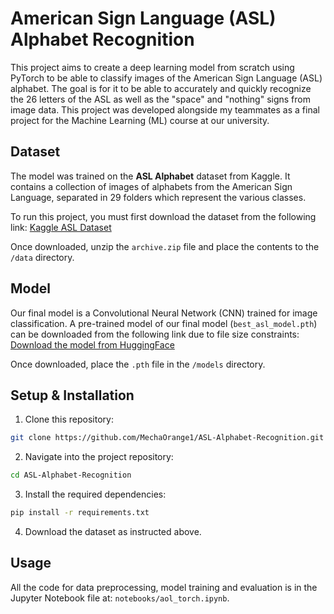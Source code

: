 # American Sign Language (ASL) Alphabet Recognition

This project aims to create a deep learning model from scratch using PyTorch to be able to classify images of the American Sign Language (ASL) alphabet. The goal is for it to be able to accurately and quickly recognize the 26 letters of the ASL as well as the "space" and "nothing" signs from image data. This project was developed alongside my teammates as a final project for the Machine Learning (ML) course at our university.

## Dataset

The model was trained on the **ASL Alphabet** dataset from Kaggle. It contains a collection of images of alphabets from the American Sign Language, separated in 29 folders which represent the various classes.

To run this project, you must first download the dataset from the following link:
[Kaggle ASL Dataset](https://www.kaggle.com/datasets/grassknoted/asl-alphabet)

Once downloaded, unzip the ```archive.zip``` file and place the contents to the ```/data``` directory.

## Model

Our final model is a Convolutional Neural Network (CNN) trained for image classification. A pre-trained model of our final model (```best_asl_model.pth```) can be downloaded from the following link due to file size constraints:
[Download the model from HuggingFace]()

Once downloaded, place the ```.pth``` file in the ```/models``` directory.

## Setup & Installation

1. Clone this repository:
```bash
git clone https://github.com/MechaOrange1/ASL-Alphabet-Recognition.git
```

2. Navigate into the project repository:
```bash
cd ASL-Alphabet-Recognition
```

3. Install the required dependencies:
```bash
pip install -r requirements.txt
```

4. Download the dataset as instructed above.

## Usage

All the code for data preprocessing, model training and evaluation is in the Jupyter Notebook file at: ```notebooks/aol_torch.ipynb```.